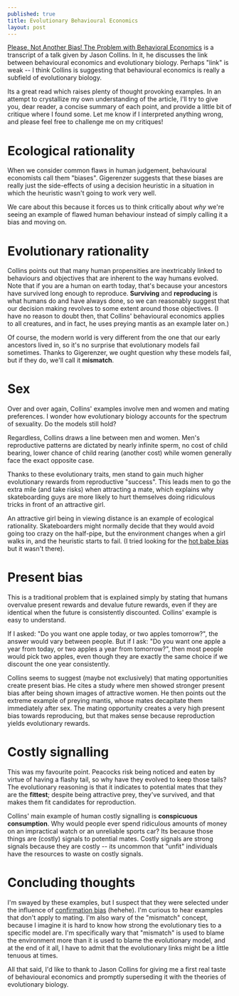 ```yaml
---
published: true
title: Evolutionary Behavioural Economics
layout: post
---
```

[Please, Not Another Bias! The Problem with Behavioral Economics](http://evonomics.com/please-not-another-bias-the-problem-with-behavioral-economics/) is a transcript of a talk given by Jason Collins. In it, he discusses the link between behavioural economics and evolutionary biology. Perhaps "link" is weak -- I think Collins is suggesting that behavioural economics is really a subfield of evolutionary biology.

Its a great read which raises plenty of thought provoking examples. In an attempt to crystallize my own understanding of the article, I'll try to give you, dear reader, a concise summary of each point, and provide a little bit of critique where I found some. Let me know if I interpreted anything wrong, and please feel free to challenge me on my critiques!

# Ecological rationality

When we consider common flaws in human judgement, behavioural economists call them "biases". Gigerenzer suggests that these biases are really just the side-effects of using a decision heuristic in a situation in which the heuristic wasn't going to work very well.

We care about this because it forces us to think critically about *why* we're seeing an example of flawed human behaviour instead of simply calling it a bias and moving on.

# Evolutionary rationality

Collins points out that many human propensities are inextricably linked to behaviours and objectives that are inherent to the way humans evolved. Note that if you are a human on earth today, that's because your ancestors have survived long enough to reproduce. **Surviving** and **reproducing** is what humans do and have always done, so we can reasonably suggest that our decision making revolves to some extent around those objectives. (I have no reason to doubt then, that Collins' behavioural economics applies to all creatures, and in fact, he uses preying mantis as an example later on.)

Of course, the modern world is very different from the one that our early ancestors lived in, so it's no surprise that evolutionary models fail sometimes. Thanks to Gigerenzer, we ought question why these models fail, but if they do, we'll call it **mismatch**.

# Sex

Over and over again, Collins' examples involve men and women and mating preferences. I wonder how evolutionary biology accounts for the spectrum of sexuality. Do the models still hold?

Regardless, Collins draws a line between men and women. Men's reproductive patterns are dictated by nearly infinite sperm, no cost of child bearing, lower chance of child rearing (another cost) while women generally face the exact opposite case. 

Thanks to these evolutionary traits, men stand to gain much higher evolutionary rewards from reproductive "success". This leads men to go the extra mile (and take risks) when attracting a mate, which explains why skateboarding guys are more likely to hurt themselves doing ridiculous tricks in front of an attractive girl.

An attractive girl being in viewing distance is an example of ecological rationality. Skateboarders might normally decide that they would avoid going too crazy on the half-pipe, but the environment changes when a girl walks in, and the heuristic starts to fail. (I tried looking for the [hot babe bias](https://en.wikipedia.org/wiki/List_of_cognitive_biases) but it wasn't there).

# Present bias

This is a traditional problem that is explained simply by stating that humans overvalue present rewards and devalue future rewards, even if they are identical when the future is consistently discounted. Collins' example is easy to understand.

If I asked: "Do you want one apple today, or two apples tomorrow?", the answer would vary between people. But if I ask: "Do you want one apple a year from today, or two apples a year from tomorrow?", then most people would pick two apples, even though they are exactly the same choice if we discount the one year consistently.

Collins seems to suggest (maybe not exclusively) that mating opportunities create present bias. He cites a study where men showed stronger present bias after being shown images of attractive women. He then points out the extreme example of preying mantis, whose mates decapitate them immediately after sex. The mating opportunity creates a very high present bias towards reproducing, but that makes sense because reproduction yields evolutionary rewards.

# Costly signalling

This was my favourite point. Peacocks risk being noticed and eaten by virtue of having a flashy tail, so why have they evolved to keep those tails? The evolutionary reasoning is that it indicates to potential mates that they are the **fittest**; despite being attractive prey, they've survived, and that makes them fit candidates for reproduction.

Collins' main example of human costly signalling is **conspicuous consumption**. Why would people ever spend ridiculous amounts of money on an impractical watch or an unreliable sports car? Its because those things are (costly) signals to potential mates. Costly signals are strong signals because they are costly -- its uncommon that "unfit" individuals have the resources to waste on costly signals.

# Concluding thoughts

I'm swayed by these examples, but I suspect that they were selected under the influence of [confirmation bias](https://en.wikipedia.org/wiki/Confirmation_bias) (hehehe). I'm curious to hear examples that don't apply to mating. I'm also wary of the "mismatch" concept, because I imagine it is hard to know how strong the evolutionary ties to a specific model are. I'm specifically wary that "mismatch" is used to blame the environment more than it is used to blame the evolutionary model, and at the end of it all, I have to admit that the evolutionary links might be a little tenuous at times.

All that said, I'd like to thank to Jason Collins for giving me a first real taste of behavioural economics and promptly superseding it with the theories of evolutionary biology.